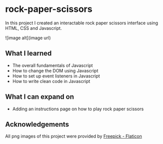 # rock-paper-scissors
In this project I created an interactable rock paper scissors interface using HTML, CSS and Javascript.

![image alt](image url)

## What I learned
- The overall fundamentals of Javascript
- How to change the DOM using Javascript
- How to set up event listeners in Javascript
- How to write clean code in Javascript

## What I can expand on
- Adding an instructions page on how to play rock paper scissors

## Acknowledgements
All png images of this project were provided by [Freepick - Flaticon](https://www.flaticon.com/free-icons/cute)